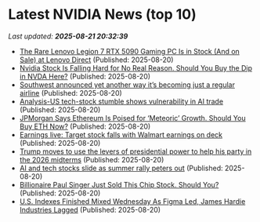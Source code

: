 # Latest NVIDIA News (top 10)
_Last updated: **2025-08-21 20:32:39**_

- [The Rare Lenovo Legion 7 RTX 5090 Gaming PC Is in Stock (And on Sale) at Lenovo Direct](https://www.ign.com/articles/lenovo-legion-7-geforce-rtx-5090-gaming-pc-deal) (Published: 2025-08-20)
- [Nvidia Stock Is Falling Hard for No Real Reason. Should You Buy the Dip in NVDA Here?](https://www.barchart.com/story/news/34284911/nvidia-stock-is-falling-hard-for-no-real-reason-should-you-buy-the-dip-in-nvda-here) (Published: 2025-08-20)
- [Southwest announced yet another way it’s becoming just a regular airline](https://biztoc.com/x/1aa48537bf8d5ae0) (Published: 2025-08-20)
- [Analysis-US tech-stock stumble shows vulnerability in AI trade](https://biztoc.com/x/04ce04ab0f64d85d) (Published: 2025-08-20)
- [JPMorgan Says Ethereum Is Poised for ‘Meteoric’ Growth. Should You Buy ETH Now?](https://biztoc.com/x/d761153b25d7a22a) (Published: 2025-08-20)
- [Earnings live: Target stock falls with Walmart earnings on deck](https://finance.yahoo.com/news/live/earnings-live-target-stock-falls-with-walmart-earnings-on-deck-201800309.html) (Published: 2025-08-20)
- [Trump moves to use the levers of presidential power to help his party in the 2026 midterms](https://biztoc.com/x/561bca5da0d7965c) (Published: 2025-08-20)
- [AI and tech stocks slide as summer rally peters out](https://biztoc.com/x/6e3534a6c3a4f802) (Published: 2025-08-20)
- [Billionaire Paul Singer Just Sold This Chip Stock. Should You?](https://biztoc.com/x/5a5b7e076f5bfa6c) (Published: 2025-08-20)
- [U.S. Indexes Finished Mixed Wednesday As Figma Led, James Hardie Industries Lagged](https://biztoc.com/x/ca7fff5a46fed0c4) (Published: 2025-08-20)
